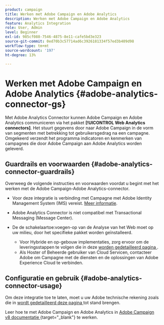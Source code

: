 ```yaml
---
product: campaign
title: Werken met Adobe Campaign en Adobe Analytics
description: Werken met Adobe Campaign en Adobe Analytics
feature: Analytics Integration
role: User, Admin
level: Beginner
exl-id: 985cf088-7546-4875-8e11-cafe5bd3e323
source-git-commit: 0ed70b3c57714ad6c3926181334f57ed3b409d98
workflow-type: tm+mt
source-wordcount: '197'
ht-degree: 13%

---
```


# Werken met Adobe Campaign en Adobe Analytics {#adobe-analytics-connector-gs}

Met Adobe Analytics Connector kunnen Adobe Campaign en Adobe Analytics communiceren via het pakket **[!UICONTROL Web Analytics connectors]**. Het stuurt gegevens door naar Adobe Campaign in de vorm van segmenten met betrekking tot gebruikersgedrag na een campagne. Omgekeerd verzendt het programma indicatoren en kenmerken van campagnes die door Adobe Campaign aan Adobe Analytics worden geleverd.

## Guardrails en voorwaarden {#adobe-analytics-connector-guardrails}

Overweeg de volgende instructies en voorwaarden voordat u begint met het werken met de Adobe Campaign-Adobe Analytics-connector.

* Voor deze integratie is verbinding met Campagne met Adobe Identity Management System (IMS) vereist. [Meer informatie](../../integrations/using/about-adobe-id.md).

* Adobe Analytics Connector is niet compatibel met Transactional Messaging (Message Center).

* De de schakelaartoe:voegen-op van de Analyse van het Web moet op uw milieu, door het specifieke pakket worden geïnstalleerd.

   * Voor Hybride en op-gebouw implementaties, zorg ervoor om de leveringsstappen te volgen die in deze [ worden gedetailleerd pagina ](adobe-analytics-provisioning.md).
   * Als Hoster of Beheerde gebruiker van Cloud Servicen, contacteer Adobe om Campagne met de diensten en de oplossingen van Adobe Experience Cloud te verbinden.


## Configuratie en gebruik {#adobe-analytics-connector-usage}

Om deze integratie toe te laten, moet u uw Adobe technische rekening zoals die in [ wordt gedetailleerd deze pagina ](oauth-technical-account.md) tot stand brengen.

Leer hoe te met Adobe Campaign en Adobe Analytics in [ Adobe Campaign v8 documentatie ](https://experienceleague.adobe.com/en/docs/campaign/campaign-v8/connect/ac-aa){target="_blank"}  te werken.
